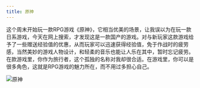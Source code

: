 ```yaml
---
title: 原神
---
```

这个周末开始玩一款RPG游戏《原神》，它相当优美的场景，让我误以为在玩一款日系游戏，今天在网上搜索，才发现这是一款国产的游戏。对与新玩家这款游戏给予了一些赠送经验值的优惠，从而玩家可以迅速获得经验值，免于作战时的疲劳感，当然美妙的游戏人物设计，和轻柔的音乐也能让人乐在其中，暂时忘记疲劳。在款游戏里，你作为旅行者，这个孤独的名称对我却很合适。在游戏里，你可以是很多角色，这就是RPG游戏的魅力所在，而不用过多担心自己。

![原神](/blog/images/genshin.jpeg)

